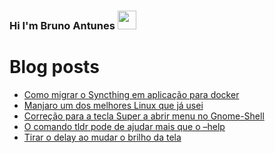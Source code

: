 ### Hi I'm Bruno Antunes <img src="https://media.giphy.com/media/hvRJCLFzcasrR4ia7z/giphy.gif" width="30px">

<!--
**antun3s/antun3s** is a ✨ _special_ ✨ repository because its `README.md` (this file) appears on your GitHub profile.

Here are some ideas to get you started:

- 🔭 I’m currently working on ...
- 🌱 I’m currently learning ...
- 👯 I’m looking to collaborate on ...
- 🤔 I’m looking for help with ...
- 💬 Ask me about ...
- 📫 How to reach me: ...
- 😄 Pronouns: ...
- ⚡ Fun fact: ...
-->

# Blog posts
<!-- BLOG-POST-LIST:START -->
- [Como migrar o Syncthing em aplicação para docker](https://brunoantuness.wordpress.com/2022/05/20/como-migrar-o-syncthing-em-aplicacao-para-docker/)
- [Manjaro um dos melhores Linux que já usei](https://brunoantuness.wordpress.com/2021/08/10/manjaro-um-dos-melhores-linux-que-ja-usei/)
- [Correção para a tecla Super a abrir menu no Gnome-Shell](https://brunoantuness.wordpress.com/2020/05/11/correcao-para-a-tecla-super-a-abrir-menu-no-gnome-shell/)
- [O comando tldr pode de ajudar mais que o –help](https://brunoantuness.wordpress.com/2020/04/04/o-comando-tldr-pode-de-ajudar-mais-que-o-help/)
- [Tirar o delay ao mudar o brilho da tela](https://brunoantuness.wordpress.com/2020/02/15/tirar-o-delay-ao-mudar-o-brilho-da-tela/)
<!-- BLOG-POST-LIST:END -->